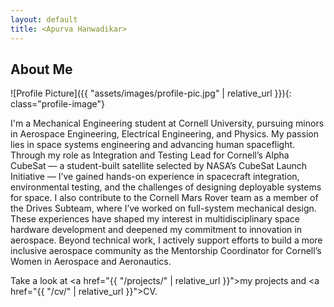 ```yaml
---
layout: default
title: <Apurva Hanwadikar>
---
```


## About Me


![Profile Picture]({{ "assets/images/profile-pic.jpg" | relative_url }}){: class="profile-image"}

 
I'm a Mechanical Engineering student at Cornell University, pursuing minors in Aerospace Engineering, Electrical Engineering, and Physics. My passion lies in space systems engineering and advancing human spaceflight. Through my role as Integration and Testing Lead for Cornell’s Alpha CubeSat — a student-built satellite selected by NASA’s CubeSat Launch Initiative — I’ve gained hands-on experience in spacecraft integration, environmental testing, and the challenges of designing deployable systems for space. I also contribute to the Cornell Mars Rover team as a member of the Drives Subteam, where I’ve worked on full-system mechanical design. These experiences have shaped my interest in multidisciplinary space hardware development and deepened my commitment to innovation in aerospace. Beyond technical work, I actively support efforts to build a more inclusive aerospace community as the Mentorship Coordinator for Cornell’s Women in Aerospace and Aeronautics.

Take a look at <a href="{{ "/projects/" | relative_url }}">my projects</a> and <a href="{{ "/cv/" | relative_url }}">CV</a>.

